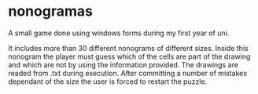 # nonogramas
A small game done using windows forms during my first year of uni.

It includes more than 30 different nonograms of different sizes. Inside this nonogram the player must guess which of the cells are part of the drawing and which are not by using the information provided. The drawings are readed from .txt during execution. After committing a number of mistakes dependant of the size the user is forced to restart the puzzle.
